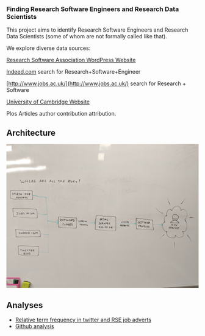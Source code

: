### Finding Research Software Engineers and Research Data Scientists

This project aims to identify Research Software Engineers and Research Data Scientists (some of whom are not formally called like that).

We explore diverse data sources:

[Research Software Association WordPress Website](http://rse.ac.uk/)

[Indeed.com](indeed.com) search for Research+Software+Engineer

[http://www.jobs.ac.uk/](http://www.jobs.ac.uk/) search for Research + Software

[University of Cambridge Website](www.cam.ac.uk)

Plos Articles author contribution attribution.

## Architecture

![architecture diagram](https://github.com/mawds/FindRSEs/blob/master/IMG_20180320_163710.jpg "architecture diagram")

## Analyses

* [Relative term frequency in twitter and RSE job adverts](RSEDescriptionAnalysis.nb.html)
* [Github analysis](https://github.com/mawds/FindRSEs/blob/master/find-github-users.ipynb)
